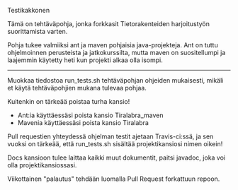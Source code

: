 Testikakkonen

Tämä on tehtäväpohja, jonka forkkasit Tietorakenteiden harjoitustyön suorittamista varten.

Pohja tukee valmiiksi ant ja maven pohjaisia java-projekteja.
Ant on tuttu ohjelmoinnen perusteista ja jatkokurssilta, mutta maven on suositellumpi ja laajemmin käytetty heti kun projekti alkaa olla isompi.

* * *

Muokkaa tiedostoa run_tests.sh tehtäväpohjan ohjeiden mukaisesti, mikäli et käytä tehtäväpohjien mukana tulevaa pohjaa.

Kuitenkin on tärkeää poistaa turha kansio!
* Ant:ia käyttäessäsi poista kansio Tiralabra_maven
* Mavenia käyttäessäsi poista kansio Tiralabra

Pull requestien yhteydessä ohjelman testit ajetaan Travis-ci:ssä, ja sen vuoksi on tärkeää, että run_tests.sh sisältää projektikansiosi nimen oikein!

Docs kansioon tulee laittaa kaikki muut dokumentit, paitsi javadoc, joka voi olla projektikansiossasi.

Viikottainen "palautus" tehdään luomalla Pull Request forkattuun repoon.

